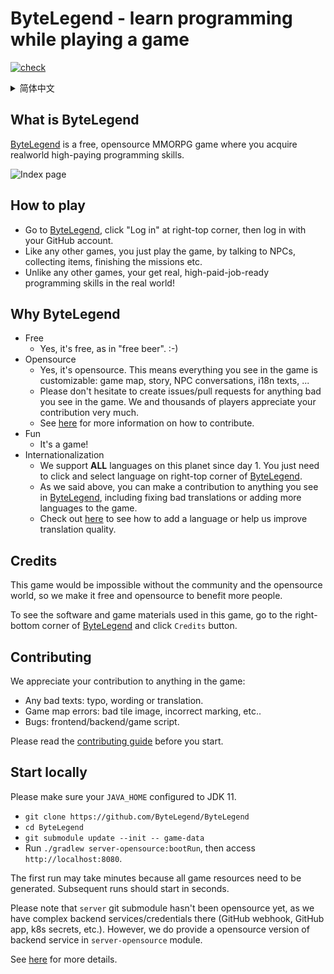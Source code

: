 # ByteLegend - learn programming while playing a game

[![check](https://github.com/ByteLegend/ByteLegend/actions/workflows/check.yml/badge.svg)](https://github.com/ByteLegend/ByteLegend/actions/workflows/check.yml)

<details>
  <summary>简体中文</summary>

# 字节传说：玩游戏，学编程

# 字节传说是什么

[字节传说](https://bytelegend.com)是一个免费、开源的多人在线RPG游戏，通过这个游戏，你可以学到现实世界里的编程技能。

![1](https://raw.githubusercontent.com/ByteLegend/ByteLegend/master/docs/images/index-page-zh.png)

## 如何玩

- 访问[字节传说](https://bytelegend.com)，点击右上角的登录按钮并使用GitHub账号登录。
- 和其他游戏一样，玩就是了——和NPC对话，收集物品，完成任务，等等。 
- 和其他游戏不同的是，你在这个游戏中获得的是真实世界里的高薪编程技能。

## 为什么选择字节传说

- 免费
  - 是的，我们是免费的。
- 开源
  - 是的，我们是开源的。这意味着你在游戏里看到的任何东西都是可以修改的：游戏地图、流程、NPC对话、国际化的文本，等等。
  - 如果您在游戏中看到任何不对的地方，请不要犹豫直接提交issues/pull requests。我们和成千上万的玩家一起感谢您的贡献。
  - 点击[这里](https://github.com/ByteLegend/ByteLegend/blob/master/docs/zh_hans/CONTRIBUTING.md)查看如何贡献代码。
- 好玩
  - 因为这是一个游戏，不是啰里八嗦的说教。
- 特别为中国玩家优化的服务器
  - 我们有ICP备案，因此特别在国内部署了服务器和CDN。
  - 您不需要做任何配置，我们通过基于地理位置的DNS服务自动为您分配国内服务器和CDN。
- 国际化
  - 从第一天起，我们就支持地球上的**所有语言**，您只需要点击[字节传说](https://bytelegend.com)右上角的切换语言按钮即可。
  - 如前所述，你可以对[字节传说](https://bytelegend.com)中能看到的任何东西做出修改，包括修正不佳的翻译或者添加一种新语言。
  - 点击[这里](https://github.com/ByteLegend/ByteLegend/blob/master/docs/zh_hans/i18n.md)查看如何增加一种语言或者帮助我们改进翻译的质量。  
    
## 致谢

没有社区和开源世界的帮助，这个游戏不可能存在。我们唯一能做的就是让它免费开源，从而使更多人受益。

请访问[字节传说](https://bytelegend.com)并点击右下角的`致谢`按钮查看本游戏使用的开源项目和游戏资源。

## Contributing

我们感谢您作出的任何贡献：

- 任何文字错误：typo、用词或者翻译不当。
- 游戏地图错误：有问题的格子图片、错误的标注等。
- Bugs：前端、后端以及游戏脚本。

详情请阅读[贡献者指南](https://github.com/ByteLegend/ByteLegend/blob/master/docs/zh_hans/CONTRIBUTING.md)。

## 本地启动

请确保你的`JAVA_HOME`指向JDK 11。

- `git clone https://github.com/ByteLegend/ByteLegend`
- `cd ByteLegend`
- `git submodule update --init -- game-data`
- 运行`./gradlew bootRun`，然后访问`http://localhost:8080`

第一次运行可能要花费几分钟，因为我们需要生成所有的游戏资源。后续的启动应该只花几秒钟。

请注意`server` git submodule目前尚未开源，因为其中包含复杂的后端配置和敏感信息（GitHub webhook, GitHub app, k8s secrets等）。
不过，我们在`server-opensource`中提供了一个开源版本的后端服务实现。

点击[这里](https://github.com/ByteLegend/ByteLegend/blob/master/docs/zh_hans/developer-guide.md) 查看开发者文档。

</details>

## What is ByteLegend

[ByteLegend](https://bytelegend.com) is a free, opensource MMORPG game where you acquire realworld high-paying programming skills.

![Index page](https://raw.githubusercontent.com/ByteLegend/ByteLegend/master/docs/images/index-page-en.png)

## How to play

- Go to [ByteLegend](https://bytelegend.com), click "Log in" at right-top corner, then log in with your GitHub account.
- Like any other games, you just play the game, by talking to NPCs, collecting items, finishing the missions etc.
- Unlike any other games, your get real, high-paid-job-ready programming skills in the real world!
  
## Why ByteLegend

- Free 
  - Yes, it's free, as in "free beer". :-)
- Opensource
  - Yes, it's opensource. This means everything you see in the game is customizable: game map, story, NPC conversations, i18n texts, ...
  - Please don't hesitate to create issues/pull requests for anything bad you see in the game. We and thousands of players appreciate your contribution very much.
  - See [here](https://github.com/ByteLegend/ByteLegend/blob/master/docs/en/CONTRIBUTING.md) for more information on how to contribute.
- Fun
  - It's a game!
- Internationalization    
  - We support **ALL** languages on this planet since day 1. You just need to click and select language on right-top corner of [ByteLegend](https://bytelegend.com).
  - As we said above, you can make a contribution to anything you see in [ByteLegend](https://bytelegend.com), including fixing bad translations or adding more languages to the game.
  - Check out [here](https://github.com/ByteLegend/ByteLegend/blob/master/docs/en/i18n.md) to see how to add a language or help us improve translation quality.

## Credits

This game would be impossible without the community and the opensource world, so we make it free and opensource to benefit more people.

To see the software and game materials used in this game, go to the right-bottom corner of [ByteLegend](https://bytelegend.com) and click `Credits` button.

## Contributing

We appreciate your contribution to anything in the game:

- Any bad texts: typo, wording or translation.
- Game map errors: bad tile image, incorrect marking, etc..
- Bugs: frontend/backend/game script.

Please read the [contributing guide](https://github.com/ByteLegend/ByteLegend/blob/master/docs/en/CONTRIBUTING.md) before you start.

## Start locally

Please make sure your `JAVA_HOME` configured to JDK 11.

- `git clone https://github.com/ByteLegend/ByteLegend`
- `cd ByteLegend`
- `git submodule update --init -- game-data`
- Run `./gradlew server-opensource:bootRun`, then access `http://localhost:8080`.

The first run may take minutes because all game resources need to be generated. Subsequent runs should start in seconds.

Please note that `server` git submodule hasn't been opensource yet, as we have complex backend services/credentials there (GitHub webhook, GitHub app, k8s secrets, etc.).
However, we do provide a opensource version of backend service in `server-opensource` module.

See [here](https://github.com/ByteLegend/ByteLegend/blob/master/docs/en/game-code-developer-guide.md) for more details.

